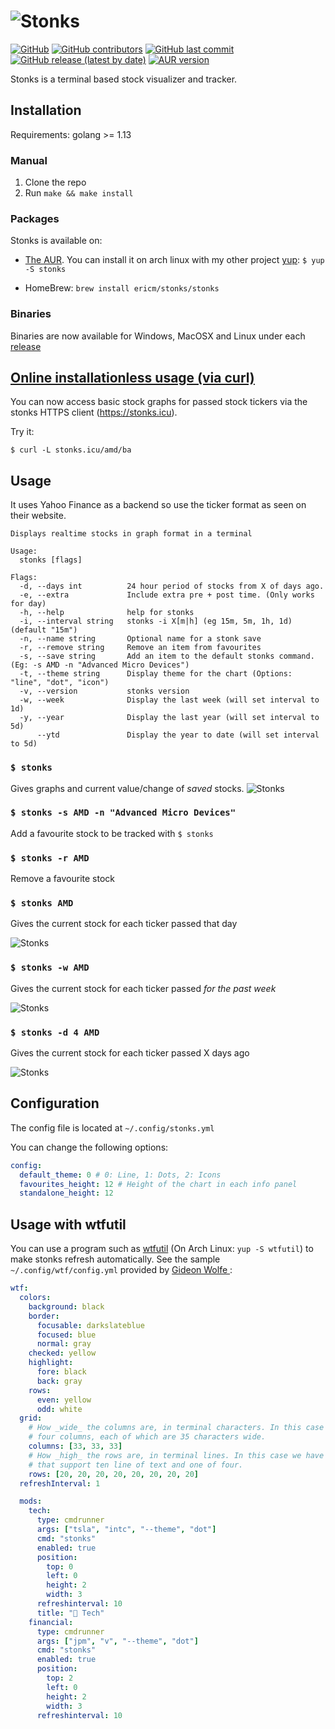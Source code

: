 # ![Stonks](./assets/stonks.svg?raw=true)

[![GitHub](https://img.shields.io/github/license/ericm/stonks?style=for-the-badge)](https://github.com/ericm/stonks/blob/master/LICENSE)
[![GitHub contributors](https://img.shields.io/github/contributors/ericm/stonks?style=for-the-badge)](https://github.com/ericm/stonks/graphs/contributors)
[![GitHub last commit](https://img.shields.io/github/last-commit/ericm/stonks?style=for-the-badge)](https://github.com/ericm/stonks/commits/master)
[![GitHub release (latest by date)](https://img.shields.io/github/v/release/ericm/stonks?style=for-the-badge)](https://github.com/ericm/stonks/releases)
[![AUR version](https://img.shields.io/aur/version/stonks?style=for-the-badge)](https://aur.archlinux.org/packages/stonks/)

Stonks is a terminal based stock visualizer and tracker.

## Installation

Requirements: golang >= 1.13

### Manual

1. Clone the repo
2. Run `make && make install`

### Packages

Stonks is available on:

- [The AUR](https://aur.archlinux.org/packages/stonks/). You can install it on arch linux with my other project [yup](https://github.com/ericm/yup): `$ yup -S stonks`

- HomeBrew: `brew install ericm/stonks/stonks`

### Binaries

Binaries are now available for Windows, MacOSX and Linux under each [release](https://github.com/ericm/stonks/releases)

## [Online installationless usage (via curl)](http://stonks.icu)

You can now access basic stock graphs for passed stock tickers via the stonks HTTPS client (https://stonks.icu).

Try it:
```
$ curl -L stonks.icu/amd/ba
```

## Usage

It uses Yahoo Finance as a backend so use the ticker format as seen on their website.

```
Displays realtime stocks in graph format in a terminal

Usage:
  stonks [flags]

Flags:
  -d, --days int          24 hour period of stocks from X of days ago.
  -e, --extra             Include extra pre + post time. (Only works for day)
  -h, --help              help for stonks
  -i, --interval string   stonks -i X[m|h] (eg 15m, 5m, 1h, 1d) (default "15m")
  -n, --name string       Optional name for a stonk save
  -r, --remove string     Remove an item from favourites
  -s, --save string       Add an item to the default stonks command. (Eg: -s AMD -n "Advanced Micro Devices")
  -t, --theme string      Display theme for the chart (Options: "line", "dot", "icon")
  -v, --version           stonks version
  -w, --week              Display the last week (will set interval to 1d)
  -y, --year              Display the last year (will set interval to 5d)
      --ytd               Display the year to date (will set interval to 5d)
```

### `$ stonks`

Gives graphs and current value/change of _saved_ stocks.
![Stonks](./assets/1.png)

### `$ stonks -s AMD -n "Advanced Micro Devices"`

Add a favourite stock to be tracked with `$ stonks`

### `$ stonks -r AMD`

Remove a favourite stock

### `$ stonks AMD`

Gives the current stock for each ticker passed that day

![Stonks](./assets/2.png)

### `$ stonks -w AMD`

Gives the current stock for each ticker passed _for the past week_

![Stonks](./assets/3.png)

### `$ stonks -d 4 AMD`

Gives the current stock for each ticker passed X days ago

![Stonks](./assets/4.png)

## Configuration

The config file is located at `~/.config/stonks.yml`

You can change the following options:

```yml
config:
  default_theme: 0 # 0: Line, 1: Dots, 2: Icons
  favourites_height: 12 # Height of the chart in each info panel
  standalone_height: 12
```

## Usage with wtfutil

You can use a program such as [wtfutil](https://wtfutil.com/) (On Arch Linux: `yup -S wtfutil`) to make stonks refresh automatically.
See the sample `~/.config/wtf/config.yml` provided by [Gideon Wolfe
](https://github.com/GideonWolfe):

```yml
wtf:
  colors:
    background: black
    border:
      focusable: darkslateblue
      focused: blue
      normal: gray
    checked: yellow
    highlight:
      fore: black
      back: gray
    rows:
      even: yellow
      odd: white
  grid:
    # How _wide_ the columns are, in terminal characters. In this case we have
    # four columns, each of which are 35 characters wide.
    columns: [33, 33, 33]
    # How _high_ the rows are, in terminal lines. In this case we have four rows
    # that support ten line of text and one of four.
    rows: [20, 20, 20, 20, 20, 20, 20, 20]
  refreshInterval: 1

  mods:
    tech:
      type: cmdrunner
      args: ["tsla", "intc", "--theme", "dot"]
      cmd: "stonks"
      enabled: true
      position:
        top: 0
        left: 0
        height: 2
        width: 3
      refreshinterval: 10
      title: "🤖 Tech"
    financial:
      type: cmdrunner
      args: ["jpm", "v", "--theme", "dot"]
      cmd: "stonks"
      enabled: true
      position:
        top: 2
        left: 0
        height: 2
        width: 3
      refreshinterval: 10
```

